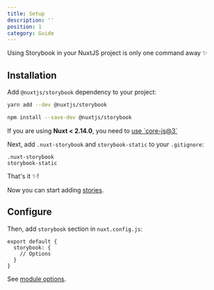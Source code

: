 ```yaml
---
title: Setup
description: ''
position: 1
category: Guide
---
```


Using Storybook in your NuxtJS project is only one command away ✨

## Installation

Add `@nuxtjs/storybook` dependency to your project:

<code-group>
  <code-block label="Yarn" active>

  ```bash
  yarn add --dev @nuxtjs/storybook
  ```

  </code-block>
  <code-block label="NPM">

  ```bash
  npm install --save-dev @nuxtjs/storybook
  ```

  </code-block>
</code-group>


<alert type="warning">
If you are using <b>Nuxt < 2.14.0</b>, you need to <a href="https://github.com/nuxt/nuxt.js/tree/v2.13.3/packages/babel-preset-app#example-2-use-core-js3">use `core-js@3`</a>
</alert>

Next, add `.nuxt-storybook` and `storybook-static` to your `.gitignore`:

```bash{}[.gitignore]
.nuxt-storybook
storybook-static
```

That's it ✨!

Now you can start adding [stories](/usage).

## Configure

Then, add `storybook` section in `nuxt.config.js`:

```js[nuxt.config.js]
export default {
  storybook: {
    // Options
  }
}
```

See [module options](/options).
